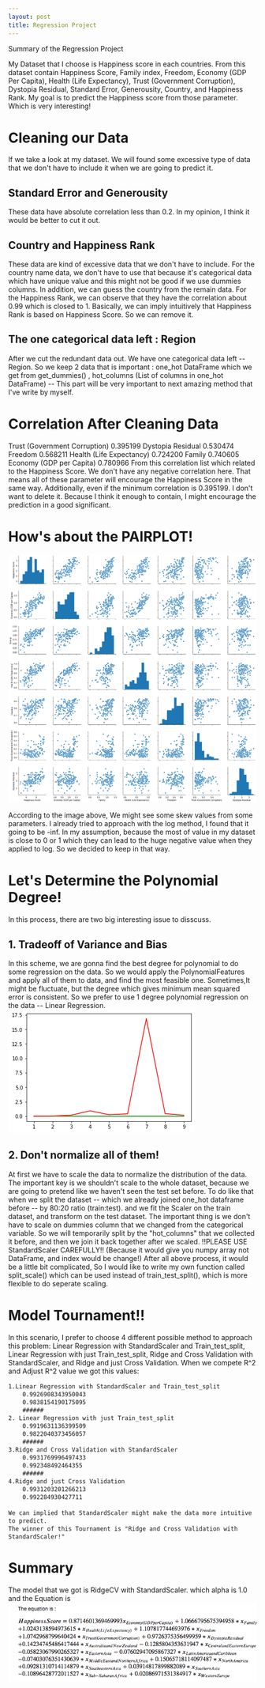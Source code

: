 ```yaml
---
layout: post
title: Regression Project
---
```


Summary of the Regression Project

My Dataset that I choose is Happiness score in each countries. From this dataset contain Happiness Score, Family index, Freedom, Economy (GDP Per Capita), Health (Life Expectancy), Trust (Government Corruption),
Dystopia Residual, Standard Error, Generousity, Country, and Happiness Rank.
My goal is to predict the Happiness score from those parameter. Which is very interesting!

<h1> Cleaning our Data </h1>
If we take a look at my dataset. We will found some excessive type of data that we don't have to include it when we are going to predict it.
<h2> Standard Error and Generousity </h2>
  These data have absolute correlation less than 0.2. In my opinion, I think it would be better to cut it out.
<h2>Country and Happiness Rank</h2>
  These data are kind of excessive data that we don't have to include. For the country name data, we don't have to use that because it's categorical data which have unique value and this might not be good if we use dummies columns. In addition, we can guess the country from the remain data. For the Happiness Rank, we can observe that they have the correlation about 0.99 which is closed to 1. Basically, we can imply intuitively that Happiness Rank is based on Happiness Score. So we can remove it.
 <h2> The one categorical data left : Region </h2>
   After we cut the redundant data out. We have one categorical data left -- Region. So we keep 2 data that is important : one_hot DataFrame which we get from get_dummies() , hot_columns (List of columns in one_hot DataFrame) -- This part will be very important to next amazing method that I've write by myself.
<h1> Correlation After Cleaning Data </h1>
    Trust (Government Corruption)    0.395199
    Dystopia Residual                0.530474
    Freedom                          0.568211
    Health (Life Expectancy)         0.724200
    Family                           0.740605
    Economy (GDP per Capita)         0.780966
From this correlation list which related to the Happiness Score. We don't have any negative correlation here. That means all of these parameter will encourage the Happiness Score in the same way. Additionally, even if the minimum correlation is 0.395199. I don't want to delete it. Because I think it enough to contain, I might encourage the prediction in a good significant.

<h1> How's about the PAIRPLOT! </h1>

<img src="/images/regression_pairplot.png"/>

According to the image above, We might see some skew values from some parameters. I already tried to approach with the log method, I found that it going to be -inf. In my assumption, because the most of value in my dataset is close to 0 or 1 which they can lead to the huge negative value when they applied to log. So we decided to keep in that way.

<h1> Let's Determine the Polynomial Degree! </h1>
   In this process, there are two big interesting issue to disscuss.
   <h2> 1. Tradeoff of Variance and Bias </h2>
    In this scheme, we are gonna find the best degree for polynomial to
    do some regression on the data. So we would apply the PolynomialFeatures and apply all of them to data, and find the most feasible one. Sometimes,It might be fluctuate, but the degree which gives minimum mean squared error is consistent. So we prefer to use 1 degree polynomial regression on the data -- Linear Regression.
        <img src = "/images/regression_deg_plot.png"/>
    <h2> 2. Don't normalize all of them! </h2>
    At first we have to scale the data to normalize the distribution of the data. The important key is we shouldn't scale to the whole dataset, because we are going to pretend like we haven't seen the test set before. To do like that when we split the dataset -- which we already joined one_hot dataframe before -- by 80:20 ratio (train:test). and we fit the Scaler on the train dataset, and transform on the test dataset. The important thing is we don't have to scale on dummies column that we changed from the categorical variable. So we will temporarily split by the "hot_columns" that we collected it before, and then we join it back together after we scaled. 
    !!PLEASE USE StandardScaler CAREFULLY!! 
    (Because it would give you numpy array not DataFrame, and index would be change!)
    After all above process, it would be a little bit complicated, 
    So I would like to write my own function called split_scale() which can be used instead of train_test_split(), which is more flexible to do seperate scaling.
<h1> Model Tournament!! </h1>
    In this scenario, I prefer to choose 4 different possible method to approach this problem: Linear Regression with StandardScaler and Train_test_split, Linear Regression with just Train_test_split, Ridge and Cross Validation with StandardScaler, and Ridge and just Cross Validation. When we compete R^2 and Adjust R^2 value we got this values:
    
    1.Linear Regression with StandardScaler and Train_test_split
        0.9926908343950043
        0.9838154190175095
        ######
    2. Linear Regression with just Train_test_split
        0.9919631136399509
        0.9822040373456057
        ######
    3.Ridge and Cross Validation with StandardScaler
        0.9931769996497433
        0.992348492464355
        ######
    4.Ridge and just Cross Validation
        0.9931203201266213
        0.992284930427711 

    We can implied that StandardScaler might make the data more intuitive to predict. 
    The winner of this Tournament is "Ridge and Cross Validation with StandardScaler!"

<h1> Summary </h1>
   The model that we got is RidgeCV with StandardScaler. which alpha is 1.0 and the Equation is 
     <img src= "/images/regression_equation.png">